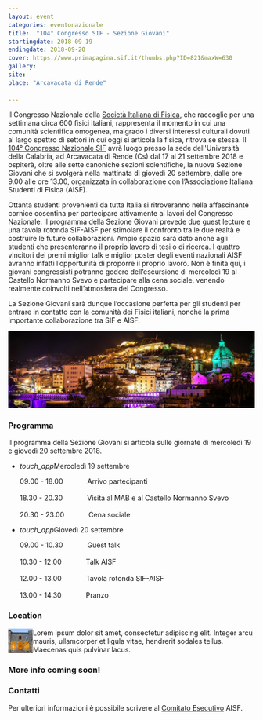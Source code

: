 ```yaml
---
layout: event
categories: eventonazionale
title:  "104° Congresso SIF - Sezione Giovani"
startingdate: 2018-09-19
endingdate: 2018-09-20
cover: https://www.primapagina.sif.it/thumbs.php?ID=821&maxW=630
gallery: 
site: 
place: "Arcavacata di Rende"

---
```


Il Congresso Nazionale della [Società Italiana di Fisica](https://www.sif.it), che raccoglie per una settimana circa 600 fisici italiani, rappresenta il momento in cui una comunità scientifica omogenea, malgrado i diversi interessi culturali dovuti al largo spettro di settori in cui oggi si articola la fisica, ritrova se stessa. Il <a href="http://www.fis.unical.it/sif2018/">104° Congresso Nazionale SIF</a> avrà luogo presso la sede dell'Università della Calabria, ad Arcavacata di Rende (Cs) dal 17 al 21 settembre 2018 e ospiterà, oltre alle sette canoniche sezioni scientifiche, la nuova Sezione Giovani che si svolgerà nella mattinata di giovedì 20 settembre, dalle ore 9.00 alle ore 13.00, organizzata in collaborazione con l’Associazione Italiana Studenti di Fisica (AISF).

Ottanta studenti provenienti da tutta Italia si ritroveranno nella affascinante cornice cosentina per partecipare attivamente ai lavori del Congresso Nazionale. Il programma della Sezione Giovani prevede due guest lecture e una tavola rotonda SIF-AISF per stimolare il confronto tra le due realtà e costruire le future collaborazioni. Ampio spazio sarà dato anche agli studenti che presenteranno il proprio lavoro di tesi o di ricerca. I quattro vincitori dei premi miglior talk e miglior poster degli eventi nazionali AISF avranno infatti l’opportunità di proporre il proprio lavoro. Non è finita qui, i giovani congressisti potranno godere dell’escursione di mercoledì 19 al Castello Normanno Svevo e partecipare alla cena sociale, venendo realmente coinvolti nell’atmosfera del Congresso.

La Sezione Giovani sarà dunque l’occasione perfetta per gli studenti per entrare in contatto con la comunità dei Fisici italiani, nonché la prima importante collaborazione tra SIF e AISF.

![alt text][banner]

### Programma

Il programma della Sezione Giovani si articola sulle giornate di mercoledì 19 e giovedì 20 settembre 2018.

<ul class="collapsible" data-collapsible="accordion">
<li>
<div class="collapsible-header"><i class="material-icons">touch_app</i>Mercoledì 19 settembre</div>
<div class="collapsible-body">
<p>09.00 - 18.00 &emsp;&emsp;&emsp; Arrivo partecipanti<br><br>
18.30 - 20.30 &emsp;&emsp;&emsp; Visita al MAB e al Castello Normanno Svevo<br><br>
20.30 - 23.00 &emsp;&emsp;&emsp; Cena sociale</p>
</div>
</li>
<li>
<div class="collapsible-header"><i class="material-icons">touch_app</i>Giovedì 20 settembre</div>
<div class="collapsible-body">
<p>09.00 - 10.30 &emsp;&emsp;&emsp; Guest talk<br><br>
10.30 - 12.00 &emsp;&emsp;&emsp; Talk AISF<br><br>
12.00 - 13.00 &emsp;&emsp;&emsp; Tavola rotonda SIF-AISF<br><br>
13.00 - 14.30 &emsp;&emsp;&emsp; Pranzo</p>
</div>
</li>
</ul>

### Location

<img src="/img/photos/2018-sezione-giovani/castello.jpg" alt="" align="left" style="width:10%; magin-right:10px"> Lorem ipsum dolor sit amet, consectetur adipiscing elit. Integer arcu mauris, ullamcorper et ligula vitae, hendrerit sodales tellus. Maecenas quis pulvinar lacus.

<!---

Scopri le location del Congresso e della Sezione Giovani.

<ul class="collapsible" data-collapsible="accordion">
<li>
<div class="collapsible-header"><i class="material-icons">touch_app</i>Castello Normanno Svevo</div>
<div class="collapsible-body">
<div class="person1" style="float:left; display:inline-block; ">
<span style="float:left;width: 20%;">
<img src="http://www.ninahale.com/wp-content/uploads/2013/08/Google.jpg" width="70" height"70" />
</span>
<span style="float:right;width: 80%;">
<p style="float:right; display:block;">Lorem ipsum dolor sit amet, consectetur adipiscing elit. Integer arcu mauris, ullamcorper et ligula vitae, hendrerit sodales tellus. Maecenas quis pulvinar lacus.
</p>
</span>
</div>
</div>
</li>
</ul>

-->

### More info coming soon!

### Contatti

Per ulteriori informazioni è possibile scrivere al [Comitato Esecutivo](mailto:esecutivo@ai-sf.it) AISF.

[banner]: /img/photos/2018-sezione-giovani/banner_cosenza.jpg
[castello]: /img/photos/2018-sezione-giovani/castello.jpg
